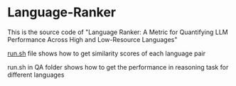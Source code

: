 # Language-Ranker
This is the source code of "Language Ranker: A Metric for Quantifying LLM Performance Across High and Low-Resource Languages"


[run.sh](https://github.com/lizh9885/Language-Ranker/blob/main/run.sh) file shows how to get similarity scores of each language pair

run.sh in QA folder shows how to get the performance in reasoning task for different languages
